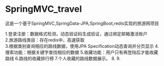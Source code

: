 # SpringMVC_travel
这是一个基于SpringMVC,SpringData-JPA,SpringBoot,redis实现的旅游网项目                                                           

1.登录注册：数据格式检测，动态验证码生成验证，通过绑定邮箱激活账户                                                                 
2.旅游路线类目：存在redis中，高速获取                                                                                           
3.根据类别查询相应的路线数据，使用JPA Specification动态查询并分页显示
4.搜索功能：根据关键字查找相应的数据
5.收藏功能：用户只有再登陆后才能收藏路线
6.路线的收藏排行榜
7.个人收藏的路线数据展示。
8.
9.
